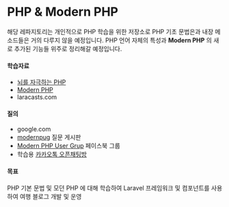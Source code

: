 # PHP & Modern PHP
해당 레파지토리는 개인적으로 PHP 학습을 위한 저장소로 PHP 기초 문법은과 내장 메소드들은 거의 다루지 않을 예정입니다.
PHP 언어 자체의 특성과 __Modern PHP__ 의 새로 추가된 기능들 위주로 정리해갈 예정입니다.

#### 학습자료
- [뇌를 자극하는 PHP](https://ridibooks.com/v2/Detail?id=443000062&_s=ret&_q=%EB%87%8C%EB%A5%BC%EC%9E%90%EA%B7%B9%ED%95%98%EB%8A%94%20php)
- [Modern PHP](https://ridibooks.com/v2/Detail?id=443000342)
- laracasts.com

#### 질의
- google.com
- [modernpug](https://wiki.modernpug.org/#all-updates) 질문 게시판
- [Modern PHP User Grup](https://www.facebook.com/groups/655071604594451/?ref=bookmarks) 페이스북 그룹
- 학습용 [카카오톡 오픈채팅방](https://open.kakao.com/o/geq9THs)

#### 목표
PHP 기본 문법 및 모던 PHP 에 대해 학습하여 Laravel 프레임워크 및 컴포넌트를 사용하여 여행 블로그 개발 및 운영
